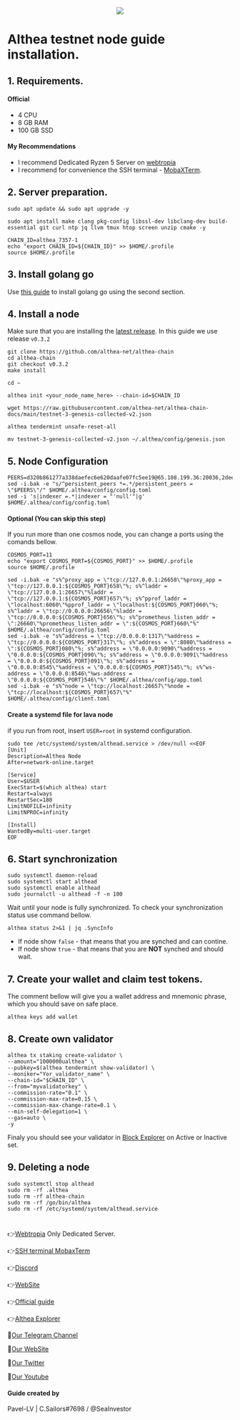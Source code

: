<p align="center">
 <img src="https://i.postimg.cc/FRptCXh4/68747470733a2f2f7062732e7477696d672e636f6d2f6578745f74775f766964656f5f7468756d622f313632333035313030.jpg"/></a>
</p>

# Althea testnet node guide installation.

## 1. Requirements.
#### Official 
- 4 CPU
- 8 GB RAM
- 100 GB SSD
#### My Recommendations
- I recommend Dedicated Ryzen 5 Server on [webtropia](https://www.webtropia.com/?kwk=255074042020228216158042)
- I recommend for convenience the SSH terminal - [MobaXTerm](https://mobaxterm.mobatek.net/download.html).

## 2. Server preparation.
```
sudo apt update && sudo apt upgrade -y
```
```
sudo apt install make clang pkg-config libssl-dev libclang-dev build-essential git curl ntp jq llvm tmux htop screen unzip cmake -y
```
```
CHAIN_ID=althea_7357-1
echo "export CHAIN_ID=${CHAIN_ID}" >> $HOME/.profile
source $HOME/.profile
```
## 3. Install golang go
Use [this guide](https://github.com/CryptoSailors/cryptosailors-tools/tree/main/Install%20Golang%20%22Go%22#2-if-you-installing-golang-go-on-clear-server-you-need-input-following-commands) to install golang go using the second section.

## 4. Install a node
Make sure that you are installing the [latest release](https://github.com/althea-net/althea-chain/tags). In this guide we use release `v0.3.2`
```
git clone https://github.com/althea-net/althea-chain
cd althea-chain
git checkout v0.3.2 
make install
```
```
cd ~
```
```
althea init <your_node_name_here> --chain-id=$CHAIN_ID
```
```
wget https://raw.githubusercontent.com/althea-net/althea-chain-docs/main/testnet-3-genesis-collected-v2.json
```
```
althea tendermint unsafe-reset-all
```
```
mv testnet-3-genesis-collected-v2.json ~/.althea/config/genesis.json
```

## 5. Node Configuration
```
PEERS=d320b861277a338daefec6e620daafe07fc5ee19@65.108.199.36:20036,2dee418b26b6b12933f5b0a8431c73f1478ca325@65.108.43.113:36656,698edcaf59b14f7bf50b681ef1ee3046fa062c77@65.109.92.235:11056,7eb055628aee375914d7d265ef4bc01ea692fe95@65.109.82.106:31656,a81cf8f7f330e2e09bec93c866214f7b3b336849@65.109.87.88:26356,13e103fdcb66ff4238ef5a228f5fadea5fee2ebd@65.109.85.52:26656,4f3add677b0e4c8dec8b81101ea82620a19d5d0a@65.21.199.148:26633,c6e1ed7117cd56036cc51835945d155e9c474c01@167.235.144.3:26656,0aac1fc75b4a613f6bb7d15c6250350d478227a6@66.45.231.30:11144,8203297aacaea1d889fcf36240484c9efc217bbd@116.202.156.106:26656,856ac01afa0163c27b69e1b25464427310120924@85.25.134.23:26656,c831cd6ac278ab971eca94dda0c29191e8f39036@195.201.22.133:26656,d26fddea7ceb8cb5a52223702a23757cb09fad37@207.180.199.115:31656,733e9d5f995c2866df9f2e1254551940f060a70c@51.159.159.112:26656,53a4fe2e8eb17b307dfed6a88cbe5573617e34b5@89.71.164.61:28656,1ad56beb27ba5b5698d828dbd9823a220c978dcf@103.195.103.59:26656,aa500219761eecd7f1f02a8bfd21c6dcdbd3cf42@142.132.232.40:26656,24ae39234e1ceddc1585af9be8a6484edac79123@49.12.123.97:26656,617433cdf5411fc9241d0f77239f751a14669368@146.190.156.221:26656,cd71580f8ab4af6beeaf867702a86ca6f9331f71@65.19.136.133:23296,bdf94092f6dc380f6526f7b8b46b63192e95a033@173.212.222.167:29656,1f1d115b9a70aa72f321bae376b1c6e44bab4668@18.237.87.241:26656,96320aaab7794933fddbc2bb101e54b8697c58e7@141.95.65.26:26656,a3ac64c5c84817f3694a866298399e6ad71ff26c@65.21.53.39:26656,15e7baf69c0db5c25e26cd1f13eb0d52a7a708b5@142.202.241.235:26656,a51b45869b5403dc71251a69879c1eb1c3042bed@65.108.134.215:29336,3dc47addc0d8edfbfc0b388ab55e9e8c8c5d5f11@65.109.61.116:29656,937dcf8c45b7c64e5188a7036427f2ce86383035@95.165.89.222:24126,abc941c8539306d92b822ca787424ddd28eceb33@207.180.243.64:26656,1d9a103d1e24c590bdfb577537eddd19a322f886@65.109.92.240:17886,a069a13d8694e2bf0e0ee8e5435f5d2953979451@168.119.124.130:34656,c215cf295b05c1338fdf5070a7b2abde873f5a88@95.217.40.230:26656,11e8f38e3c5601e4ab2333d5a5bbb108a39b8e1c@159.69.110.238:26656,83147260a704b75283ca6da218516ee0eaa82956@170.64.156.36:26656,ab3ba67d06d109e135f5cd22a3d4d6b1784e3a70@161.97.65.170:36656,ba247bdf826a9636a8276d6a00d8004755f6bb18@162.19.238.210:26656,dc67cbe058b802aa34f64715b44474c462b4317b@65.108.237.224:36656,3aeffaa1ac7b6741110987cfae4604751ac7d865@107.22.132.229:26656,786bb2b153f94135713de303504debda11f3079a@65.108.134.122:26656,87b67a8758306c61f8bb7504a0881cc837373633@140.82.38.208:26656,cc542d9fb5f93780fc4004aa67f2b502686a24e8@144.76.27.79:61056,4f8729168c5454d04ff4a4d7b51986b2e97c68ff@165.232.104.13:26656,ade4d8bc8cbe014af6ebdf3cb7b1e9ad36f412c0@176.9.82.221:12456
sed -i.bak -e "s/^persistent_peers *=.*/persistent_peers = \"$PEERS\"/" $HOME/.althea/config/config.toml
sed -i 's|indexer =.*|indexer = "'null'"|g' $HOME/.althea/config/config.toml
```
#### Optional (You can skip this step)
If you run more than one cosmos node, you can change a ports using the comands bellow.
```
COSMOS_PORT=11
echo "export COSMOS_PORT=${COSMOS_PORT}" >> $HOME/.profile
source $HOME/.profile
```
```
sed -i.bak -e "s%^proxy_app = \"tcp://127.0.0.1:26658\"%proxy_app = \"tcp://127.0.0.1:${COSMOS_PORT}658\"%; s%^laddr = \"tcp://127.0.0.1:26657\"%laddr = \"tcp://127.0.0.1:${COSMOS_PORT}657\"%; s%^pprof_laddr = \"localhost:6060\"%pprof_laddr = \"localhost:${COSMOS_PORT}060\"%; s%^laddr = \"tcp://0.0.0.0:26656\"%laddr = \"tcp://0.0.0.0:${COSMOS_PORT}656\"%; s%^prometheus_listen_addr = \":26660\"%prometheus_listen_addr = \":${COSMOS_PORT}660\"%" $HOME/.althea/config/config.toml
sed -i.bak -e "s%^address = \"tcp://0.0.0.0:1317\"%address = \"tcp://0.0.0.0:${COSMOS_PORT}317\"%; s%^address = \":8080\"%address = \":${COSMOS_PORT}080\"%; s%^address = \"0.0.0.0:9090\"%address = \"0.0.0.0:${COSMOS_PORT}090\"%; s%^address = \"0.0.0.0:9091\"%address = \"0.0.0.0:${COSMOS_PORT}091\"%; s%^address = \"0.0.0.0:8545\"%address = \"0.0.0.0:${COSMOS_PORT}545\"%; s%^ws-address = \"0.0.0.0:8546\"%ws-address = \"0.0.0.0:${COSMOS_PORT}546\"%" $HOME/.althea/config/app.toml
sed -i.bak -e "s%^node = \"tcp://localhost:26657\"%node = \"tcp://localhost:${COSMOS_PORT}657\"%" $HOME/.althea/config/client.toml
```

#### Create a systemd file for lava node
if you run from root, insert `USER=root` in systemd configuration.
```
sudo tee /etc/systemd/system/althead.service > /dev/null <<EOF
[Unit]
Description=Althea Node
After=network-online.target

[Service]
User=$USER
ExecStart=$(which althea) start
Restart=always
RestartSec=180
LimitNOFILE=infinity
LimitNPROC=infinity

[Install]
WantedBy=multi-user.target
EOF
```
                                                        
## 6. Start synchronization
```
sudo systemctl daemon-reload
sudo systemctl start althead
sudo systemctl enable althead
sudo journalctl -u althead -f -n 100
```
Wait until your node is fully synchronized. To check your synchronization status use command bellow.
```
althea status 2>&1 | jq .SyncInfo
```
- If node show `false` - that means that you are synched and can contine. 
- If node show `true` - that means that you are **NOT** synched and should wait.

## 7. Create your wallet and claim test tokens.
The comment bellow will give you a wallet address and mnemonic phrase, which you should save on safe place.
```
althea keys add wallet
```
## 8. Сreate own validator
```
althea tx staking create-validator \
--amount="1000000ualthea" \
--pubkey=$(althea tendermint show-validator) \
--moniker="Yor_validator_name" \
--chain-id="$CHAIN_ID" \
--from="myvalidatorkey" \
--commission-rate="0.1" \
--commission-max-rate=0.15 \
--commission-max-change-rate=0.1 \
--min-self-delegation=1 \
--gas=auto \
-y
```
Finaly you should see your validator in [Block Explorer](https://test.anode.team/althea) on Active or Inactive set.

## 9. Deleting a node
```
sudo systemctl stop althead
sudo rm -rf .althea
sudo rm -rf althea-chain
sudo rm -rf /go/bin/althea
sudo rm -rf /etc/systemd/system/althead.service
```
#
👉[Webtropia](https://www.webtropia.com/?kwk=255074042020228216158042) Only Dedicated Server.

👉[SSH terminal MobaxTerm](https://mobaxterm.mobatek.net/download.html)

👉[Discord](https://discord.gg/ps6B3yaMb7)

👉[WebSite](https://www.althea.net/)

👉[Official guide](https://github.com/althea-net/althea-chain-docs/blob/main/docs/testnet-3-launch.md)

👉[Althea Explorer](https://test.anode.team/althea)

🔰[Our Telegram Channel](https://t.me/CryptoSailorsAnn)

🔰[Our WebSite](cryptosailors.tech)

🔰[Our Twitter](https://twitter.com/Crypto_Sailors)

🔰[Our Youtube](https://www.youtube.com/@CryptoSailors)

#### Guide created by 
Pavel-LV | C.Sailors#7698 / @SeaInvestor
